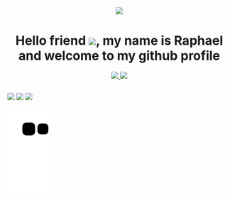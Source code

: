 <div align="center">
   <img src="https://user-images.githubusercontent.com/76854919/171263508-f02899eb-4c4e-4615-a778-97002c1548d0.png" width="400px">
</div> 

<h1 align="center">Hello friend <img src="https://raw.githubusercontent.com/MartinHeinz/MartinHeinz/master/wave.gif" width="30px">, my name is Raphael and welcome to my github profile</h1>

<div align="center">
  <a href="https://github.com/Raphael-Henrique">
  <img height="180em" src="https://github-readme-stats.vercel.app/api?username=Raphael-Henrique&show_icons=true&theme=dark&include_all_commits=true&count_private=true"/>
  <img height="180em" src="https://github-readme-stats.vercel.app/api/top-langs/?username=Raphael-Henrique&layout=compact&langs_count=7&theme=dark"/>
</div>
  
  ##
 
<div> 
  <a href="https://instagram.com/r_henrique05" target="_blank"><img src="https://img.shields.io/badge/-Instagram-%23E4405F?style=for-the-badge&logo=instagram&logoColor=white" target="_blank"></a>
  <a href = "mailto:raphaelrochaacft@gmail.com"><img src="https://img.shields.io/badge/-Gmail-%23333?style=for-the-badge&logo=gmail&logoColor=white" target="_blank"></a>
  <a href="https://www.linkedin.com/in/raphael-rocha-3b70bb196" target="_blank"><img src="https://img.shields.io/badge/-LinkedIn-%230077B5?style=for-the-badge&logo=linkedin&logoColor=white" target="_blank"></a> 
 
  ![Snake animation](https://github.com/rafaballerini/rafaballerini/blob/output/github-contribution-grid-snake.svg)
 
</div>
